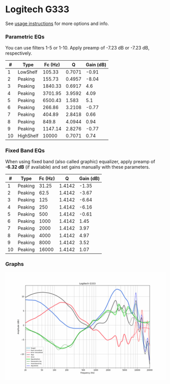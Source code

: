 # Logitech G333
See [usage instructions](https://github.com/jaakkopasanen/AutoEq#usage) for more options and info.

### Parametric EQs
You can use filters 1-5 or 1-10. Apply preamp of -7.23 dB or -7.23 dB, respectively.

|   # | Type      |   Fc (Hz) |      Q |   Gain (dB) |
|-----|-----------|-----------|--------|-------------|
|   1 | LowShelf  |    105.33 | 0.7071 |       -0.91 |
|   2 | Peaking   |    155.73 | 0.4957 |       -8.04 |
|   3 | Peaking   |   1840.33 | 0.6917 |        4.6  |
|   4 | Peaking   |   3701.95 | 3.9592 |        4.09 |
|   5 | Peaking   |   6500.43 | 1.583  |        5.1  |
|   6 | Peaking   |    266.86 | 3.2108 |       -0.77 |
|   7 | Peaking   |    404.89 | 2.8418 |        0.66 |
|   8 | Peaking   |    849.8  | 4.0944 |        0.94 |
|   9 | Peaking   |   1147.14 | 2.8276 |       -0.77 |
|  10 | HighShelf |  10000    | 0.7071 |        0.74 |

### Fixed Band EQs
When using fixed band (also called graphic) equalizer, apply preamp of **-6.32 dB** (if available) and set gains manually with these parameters.

|   # | Type    |   Fc (Hz) |      Q |   Gain (dB) |
|-----|---------|-----------|--------|-------------|
|   1 | Peaking |     31.25 | 1.4142 |       -1.35 |
|   2 | Peaking |     62.5  | 1.4142 |       -3.67 |
|   3 | Peaking |    125    | 1.4142 |       -6.64 |
|   4 | Peaking |    250    | 1.4142 |       -6.16 |
|   5 | Peaking |    500    | 1.4142 |       -0.61 |
|   6 | Peaking |   1000    | 1.4142 |        1.45 |
|   7 | Peaking |   2000    | 1.4142 |        3.97 |
|   8 | Peaking |   4000    | 1.4142 |        4.97 |
|   9 | Peaking |   8000    | 1.4142 |        3.52 |
|  10 | Peaking |  16000    | 1.4142 |        1.07 |

### Graphs
![](./Logitech%20G333.png)
